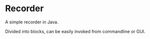 # Recorder
A simple recorder in Java.

Divided into blocks, can be easily invoked from commandline or GUI.
